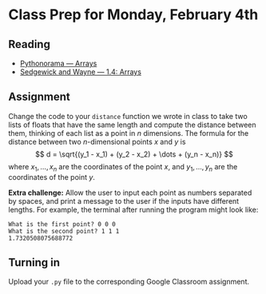 # Class Prep for Monday, February 4th

## Reading

- [Pythonorama &mdash; Arrays](https://github.com/alainkaegi/pythonorama/blob/main/data_structures/arrays.md)
- [Sedgewick and Wayne &mdash; 1.4: Arrays](https://introcs.cs.princeton.edu/python/14array/)

## Assignment

Change the code to your `distance` function we wrote in class to take two lists of floats that have the same length and compute the distance between them, thinking of each list as a point in $n$ dimensions. The formula for the distance between two $n$-dimensional points $x$ and $y$ is
$$ d = \sqrt{(y_1 - x_1) + (y_2 - x_2) + \dots + (y_n - x_n)} $$
where $x_1, \dots, x_n$ are the coordinates of the point $x$, and $y_1, \dots, y_n$ are the coordinates of the point $y$. 

**Extra challenge:** Allow the user to input each point as numbers separated by spaces, and print a message to the user if the inputs have different lengths. For example, the terminal after running the program might look like:
```
What is the first point? 0 0 0
What is the second point? 1 1 1
1.7320508075688772
```

## Turning in

Upload your `.py` file to the corresponding Google Classroom assignment.